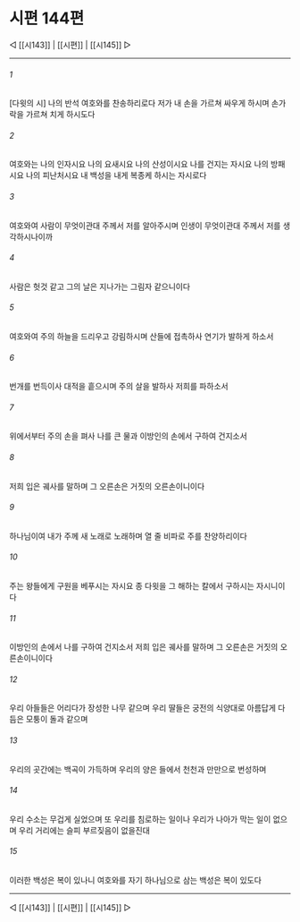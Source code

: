 ﻿# 시편 144편

◁ [[시143]] | [[시편]] | [[시145]] ▷
***

###### 1
[다윗의 시] 나의 반석 여호와를 찬송하리로다 저가 내 손을 가르쳐 싸우게 하시며 손가락을 가르쳐 치게 하시도다

###### 2
여호와는 나의 인자시요 나의 요새시요 나의 산성이시요 나를 건지는 자시요 나의 방패시요 나의 피난처시요 내 백성을 내게 복종케 하시는 자시로다

###### 3
여호와여 사람이 무엇이관대 주께서 저를 알아주시며 인생이 무엇이관대 주께서 저를 생각하시나이까

###### 4
사람은 헛것 같고 그의 날은 지나가는 그림자 같으니이다

###### 5
여호와여 주의 하늘을 드리우고 강림하시며 산들에 접촉하사 연기가 발하게 하소서

###### 6
번개를 번득이사 대적을 흩으시며 주의 살을 발하사 저희를 파하소서

###### 7
위에서부터 주의 손을 펴사 나를 큰 물과 이방인의 손에서 구하여 건지소서

###### 8
저희 입은 궤사를 말하며 그 오른손은 거짓의 오른손이니이다

###### 9
하나님이여 내가 주께 새 노래로 노래하며 열 줄 비파로 주를 찬양하리이다

###### 10
주는 왕들에게 구원을 베푸시는 자시요 종 다윗을 그 해하는 칼에서 구하시는 자시니이다

###### 11
이방인의 손에서 나를 구하여 건지소서 저희 입은 궤사를 말하며 그 오른손은 거짓의 오른손이니이다

###### 12
우리 아들들은 어리다가 장성한 나무 같으며 우리 딸들은 궁전의 식양대로 아름답게 다듬은 모퉁이 돌과 같으며

###### 13
우리의 곳간에는 백곡이 가득하며 우리의 양은 들에서 천천과 만만으로 번성하며

###### 14
우리 수소는 무겁게 실었으며 또 우리를 침로하는 일이나 우리가 나아가 막는 일이 없으며 우리 거리에는 슬피 부르짖음이 없을진대

###### 15
이러한 백성은 복이 있나니 여호와를 자기 하나님으로 삼는 백성은 복이 있도다


***
◁ [[시143]] | [[시편]] | [[시145]] ▷
